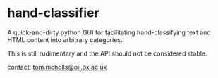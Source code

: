hand-classifier
===============

A quick-and-dirty python GUI for facilitating hand-classifying text and HTML content into arbitrary categories.

This is still rudimentary and the API should not be considered stable.

contact: tom.nicholls@oii.ox.ac.uk
